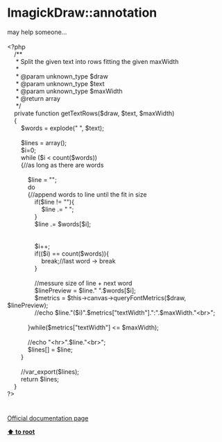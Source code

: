 # ImagickDraw::annotation




<div class="phpcode"><span class="html">
may help someone...
<br>
<br><span class="default">&lt;?php
<br>&#xA0; &#xA0; </span><span class="comment">/**
<br>&#xA0; &#xA0;&#xA0; * Split the given text into rows fitting the given maxWidth
<br>&#xA0; &#xA0;&#xA0; *
<br>&#xA0; &#xA0;&#xA0; * @param unknown_type $draw
<br>&#xA0; &#xA0;&#xA0; * @param unknown_type $text
<br>&#xA0; &#xA0;&#xA0; * @param unknown_type $maxWidth
<br>&#xA0; &#xA0;&#xA0; * @return array
<br>&#xA0; &#xA0;&#xA0; */
<br>&#xA0; &#xA0; </span><span class="keyword">private function </span><span class="default">getTextRows</span><span class="keyword">(</span><span class="default">$draw</span><span class="keyword">, </span><span class="default">$text</span><span class="keyword">, </span><span class="default">$maxWidth</span><span class="keyword">)
<br>&#xA0; &#xA0; {&#xA0; &#xA0; &#xA0; &#xA0; 
<br>&#xA0; &#xA0; &#xA0; &#xA0; </span><span class="default">$words </span><span class="keyword">= </span><span class="default">explode</span><span class="keyword">(</span><span class="string">&quot; &quot;</span><span class="keyword">, </span><span class="default">$text</span><span class="keyword">);
<br>&#xA0; &#xA0; &#xA0; &#xA0; 
<br>&#xA0; &#xA0; &#xA0; &#xA0; </span><span class="default">$lines </span><span class="keyword">= array();
<br>&#xA0; &#xA0; &#xA0; &#xA0; </span><span class="default">$i</span><span class="keyword">=</span><span class="default">0</span><span class="keyword">;
<br>&#xA0; &#xA0; &#xA0; &#xA0; while (</span><span class="default">$i </span><span class="keyword">&lt; </span><span class="default">count</span><span class="keyword">(</span><span class="default">$words</span><span class="keyword">)) 
<br>&#xA0; &#xA0; &#xA0; &#xA0; {</span><span class="comment">//as long as there are words
<br>
<br>&#xA0; &#xA0; &#xA0; &#xA0; &#xA0; &#xA0; </span><span class="default">$line </span><span class="keyword">= </span><span class="string">&quot;&quot;</span><span class="keyword">;
<br>&#xA0; &#xA0; &#xA0; &#xA0; &#xA0; &#xA0; do
<br>&#xA0; &#xA0; &#xA0; &#xA0; &#xA0; &#xA0; {</span><span class="comment">//append words to line until the fit in size
<br>&#xA0; &#xA0; &#xA0; &#xA0; &#xA0; &#xA0; &#xA0; &#xA0; </span><span class="keyword">if(</span><span class="default">$line </span><span class="keyword">!= </span><span class="string">&quot;&quot;</span><span class="keyword">){
<br>&#xA0; &#xA0; &#xA0; &#xA0; &#xA0; &#xA0; &#xA0; &#xA0; &#xA0; &#xA0; </span><span class="default">$line </span><span class="keyword">.= </span><span class="string">&quot; &quot;</span><span class="keyword">;
<br>&#xA0; &#xA0; &#xA0; &#xA0; &#xA0; &#xA0; &#xA0; &#xA0; }
<br>&#xA0; &#xA0; &#xA0; &#xA0; &#xA0; &#xA0; &#xA0; &#xA0; </span><span class="default">$line </span><span class="keyword">.= </span><span class="default">$words</span><span class="keyword">[</span><span class="default">$i</span><span class="keyword">];
<br>&#xA0; &#xA0; &#xA0; &#xA0; &#xA0; &#xA0; &#xA0; &#xA0; 
<br>&#xA0; &#xA0; &#xA0; &#xA0; &#xA0; &#xA0; &#xA0; &#xA0; 
<br>&#xA0; &#xA0; &#xA0; &#xA0; &#xA0; &#xA0; &#xA0; &#xA0; </span><span class="default">$i</span><span class="keyword">++;
<br>&#xA0; &#xA0; &#xA0; &#xA0; &#xA0; &#xA0; &#xA0; &#xA0; if((</span><span class="default">$i</span><span class="keyword">) == </span><span class="default">count</span><span class="keyword">(</span><span class="default">$words</span><span class="keyword">)){
<br>&#xA0; &#xA0; &#xA0; &#xA0; &#xA0; &#xA0; &#xA0; &#xA0; &#xA0; &#xA0; break;</span><span class="comment">//last word -&gt; break
<br>&#xA0; &#xA0; &#xA0; &#xA0; &#xA0; &#xA0; &#xA0; &#xA0; </span><span class="keyword">}
<br>&#xA0; &#xA0; &#xA0; &#xA0; &#xA0; &#xA0; &#xA0; &#xA0; 
<br>&#xA0; &#xA0; &#xA0; &#xA0; &#xA0; &#xA0; &#xA0; &#xA0; </span><span class="comment">//messure size of line + next word
<br>&#xA0; &#xA0; &#xA0; &#xA0; &#xA0; &#xA0; &#xA0; &#xA0; </span><span class="default">$linePreview </span><span class="keyword">= </span><span class="default">$line</span><span class="keyword">.</span><span class="string">&quot; &quot;</span><span class="keyword">.</span><span class="default">$words</span><span class="keyword">[</span><span class="default">$i</span><span class="keyword">];
<br>&#xA0; &#xA0; &#xA0; &#xA0; &#xA0; &#xA0; &#xA0; &#xA0; </span><span class="default">$metrics </span><span class="keyword">= </span><span class="default">$this</span><span class="keyword">-&gt;</span><span class="default">canvas</span><span class="keyword">-&gt;</span><span class="default">queryFontMetrics</span><span class="keyword">(</span><span class="default">$draw</span><span class="keyword">, </span><span class="default">$linePreview</span><span class="keyword">);
<br>&#xA0; &#xA0; &#xA0; &#xA0; &#xA0; &#xA0; &#xA0; &#xA0; </span><span class="comment">//echo $line.&quot;($i)&quot;.$metrics[&quot;textWidth&quot;].&quot;:&quot;.$maxWidth.&quot;&lt;br&gt;&quot;;
<br>&#xA0; &#xA0; &#xA0; &#xA0; &#xA0; &#xA0; &#xA0; &#xA0; 
<br>&#xA0; &#xA0; &#xA0; &#xA0; &#xA0; &#xA0; </span><span class="keyword">}while(</span><span class="default">$metrics</span><span class="keyword">[</span><span class="string">&quot;textWidth&quot;</span><span class="keyword">] &lt;= </span><span class="default">$maxWidth</span><span class="keyword">);
<br>&#xA0; &#xA0; &#xA0; &#xA0; &#xA0; &#xA0; 
<br>&#xA0; &#xA0; &#xA0; &#xA0; &#xA0; &#xA0; </span><span class="comment">//echo &quot;&lt;hr&gt;&quot;.$line.&quot;&lt;br&gt;&quot;;
<br>&#xA0; &#xA0; &#xA0; &#xA0; &#xA0; &#xA0; </span><span class="default">$lines</span><span class="keyword">[] = </span><span class="default">$line</span><span class="keyword">;
<br>&#xA0; &#xA0; &#xA0; &#xA0; }
<br>&#xA0; &#xA0; &#xA0; &#xA0; 
<br>&#xA0; &#xA0; &#xA0; &#xA0; </span><span class="comment">//var_export($lines);
<br>&#xA0; &#xA0; &#xA0; &#xA0; </span><span class="keyword">return </span><span class="default">$lines</span><span class="keyword">;
<br>&#xA0; &#xA0; }
<br></span><span class="default">?&gt;</span>
</span>
</div>
  

#

[Official documentation page](https://www.php.net/manual/en/imagickdraw.annotation.php)

**[⬆ to root](/)**
